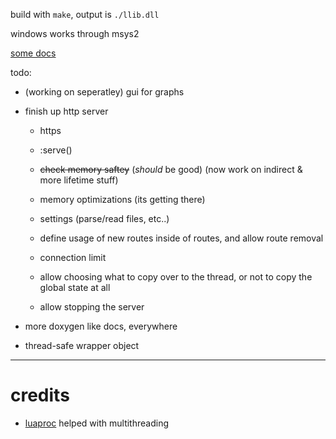 build with `make`, output is `./llib.dll`

windows works through msys2

[some docs](docs/)

todo:

* (working on seperatley) gui for graphs

* finish up http server

    * https 

    * <res>:serve()

    * ~~check memory saftey~~ (*should* be good) (now work on indirect & more lifetime stuff)

    * memory optimizations (its getting there)

    * settings (parse/read files, etc..)

    * define usage of new routes inside of routes, and allow route removal

    * connection limit

    * allow choosing what to copy over to the thread, or not to copy the global state at all

    * allow stopping the server

* more doxygen like docs, everywhere

* thread-safe wrapper object

----

# credits

* [luaproc](https://github.com/askyrme/luaproc) helped with multithreading

